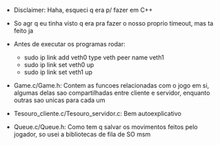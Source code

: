 - Disclaimer: Haha, esqueci q era p/ fazer em C++

- So agr q eu tinha visto q era pra fazer o nosso proprio timeout, mas ta feito ja

- Antes de executar os programas rodar:
  - sudo ip link add veth0 type veth peer name veth1
  - sudo ip link set veth0 up
  - sudo ip link set veth1 up

- Game.c/Game.h: Contem as funcoes relacionadas com o jogo em si, algumas delas sao compartilhadas entre cliente e servidor, enquanto outras sao unicas para cada um

- Tesouro_cliente.c/Tesouro_servidor.c: Bem autoexplicativo

- Queue.c/Queue.h: Como tem q salvar os movimentos feitos pelo jogador, so usei a bibliotecas de fila de SO msm
